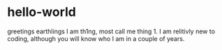 # hello-world
greetings earthlings I am th1ng, most call me thing 1. I am relitivly new to coding, although you will know who I am in a couple of years.
